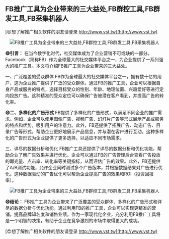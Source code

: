 ## **FB推广工具为企业带来的三大益处,FB群控工具,FB群发工具,FB采集机器人**

[😍想了解推广相关软件的朋友请登录 http://www.vst.tw](http://www.vst.tw)

 <center><img src="https://vst.tw/MP4/tuiguang/png/1.png" alt="FB推广工具为企业带来的三大益处,FB群控工具,FB群发工具,FB采集机器人"></center>

**😄引言：**
在当今数字化时代，社交媒体成为了企业营销不可或缺的一部分。Facebook（简称FB）作为全球最大的社交媒体平台之一，为企业提供了一系列强大的推广工具。本文将介绍FB推广工具为企业带来的三大益处。

一、广泛覆盖的受众群体
FB作为全球最大的社交媒体平台之一，拥有数十亿的用户，这为企业推广提供了广泛的受众群体。通过FB的推广工具，企业可以根据自身产品或服务的特点，选择目标受众的性别、年龄、地理位置、兴趣爱好等进行定向投放广告。这种精准的受众定位可以确保广告被潜在客户看到，并提高广告的转化率。

**😄二、多样化的广告形式**
FB提供了多样化的广告形式，以满足不同企业的推广需求。例如，企业可以使用图像广告、视频广告、幻灯片广告等形式展示产品或服务的特点和优势，吸引用户的注意力。此外，FB还提供了拓展广告、动态广告、目录广告等形式，帮助企业更好地展示产品信息，并与潜在客户进行互动。这种多样化的广告形式为企业提供了更多选择，以适应不同市场需求。

三、详尽的数据分析和优化
FB推广工具还提供了详尽的数据分析和优化功能，帮助企业了解广告效果并进行优化。企业可以通过FB的广告管理后台查看广告投放的曝光量、点击率、转化率等关键指标，从而评估广告的效果。此外，FB还提供了A/B测试功能，允许企业同时测试多个广告版本，并根据数据结果对广告进行优化。这种数据驱动的广告优化可以帮助企业提高广告的效果和ROI（投资回报率）。

 <center><img src="https://vst.tw/MP4/tuiguang/png/8.png" alt="FB推广工具为企业带来的三大益处,FB群控工具,FB群发工具,FB采集机器人"></center>

**😄结论：**
FB推广工具为企业带来了广泛覆盖的受众群体、多样化的广告形式和详尽的数据分析与优化功能。通过利用FB的推广工具，企业可以实现更精准的营销，提高品牌知名度和销售业绩。作为一家现代化企业，充分利用FB推广工具将是一个明智的决策，有助于企业在竞争激烈的市场中取得更大的成功。

[😍想了解推广相关软件的朋友请登录 http://www.vst.tw](http://www.vst.tw)



